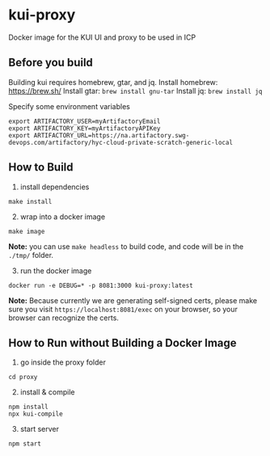 # kui-proxy
Docker image for the KUI UI and proxy to be used in ICP

## Before you build
Building kui requires homebrew, gtar, and jq.
Install homebrew: https://brew.sh/
Install gtar: `brew install gnu-tar`
Install jq: `brew install jq`

Specify some environment variables
```
export ARTIFACTORY_USER=myArtifactoryEmail
export ARTIFACTORY_KEY=myArtifactoryAPIKey
export ARTIFACTORY_URL=https://na.artifactory.swg-devops.com/artifactory/hyc-cloud-private-scratch-generic-local 
```

## How to Build

1. install dependencies
```
make install
```
2. wrap into a docker image
```
make image
```
**Note:** you can use `make headless` to build code, and code will be in the `./tmp/` folder.

3. run the docker image
```
docker run -e DEBUG=* -p 8081:3000 kui-proxy:latest
```
**Note:** Because currently we are generating self-signed certs, please make sure you visit `https://localhost:8081/exec` on your browser, so your browser can recognize the certs.

## How to Run without Building a Docker Image
1. go inside the proxy folder
```
cd proxy
```
2. install & compile
```
npm install
npx kui-compile
```
3. start server
```
npm start
```




